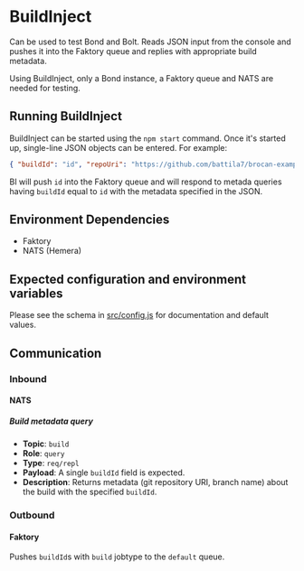 # BuildInject

Can be used to test Bond and Bolt. Reads JSON input from the console and pushes it into the Faktory queue and replies with appropriate build metadata.

Using BuildInject, only a Bond instance, a Faktory queue and NATS are needed for testing.

## Running BuildInject

BuildInject can be started using the `npm start` command. Once it's started up, single-line JSON objects can be entered. For example:

~~~~JSON
{ "buildId": "id", "repoUri": "https://github.com/battila7/brocan-example", "branch": "master" }
~~~~

BI will push `id` into the Faktory queue and will respond to metada queries having `buildId` equal to `id` with the metadata specified in the JSON.

## Environment Dependencies

  * Faktory
  * NATS (Hemera)

## Expected configuration and environment variables

Please see the schema in [src/config.js](src/config.js) for documentation and default values.

## Communication

### Inbound

#### NATS

##### Build metadata query

  * **Topic**: `build`
  * **Role**: `query`
  * **Type**: `req/repl`
  * **Payload**: A single `buildId` field is expected.
  * **Description**: Returns metadata (git repository URI, branch name) about the build with the specified `buildId`.

### Outbound

#### Faktory

Pushes `buildId`s with `build` jobtype to the `default` queue.
